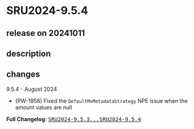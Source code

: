 # SRU2024-9.5.4

## release on 20241011
## description
## changes
9.5.4 - August 2024

* (PW-1958) Fixed the <code>DefaultMxMetadataStrategy</code> NPE issue when the amount values are null

<strong>Full Changelog</strong>: <a class="commit-link" href="https://github.com/prowide/prowide-iso20022/compare/SRU2024-9.5.3...SRU2024-9.5.4"><tt>SRU2024-9.5.3...SRU2024-9.5.4</tt></a>

